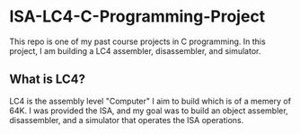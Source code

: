 # ISA-LC4-C-Programming-Project
This repo is one of my past course projects in C programming. In this project, I am building a LC4 assembler, disassembler, and simulator. 

## What is LC4?
LC4 is the assembly level "Computer" I aim to build which is of a memery of 64K. I was provided the ISA, and my goal was to build an object assembler, disassembler, and a simulator that operates the ISA operations.

